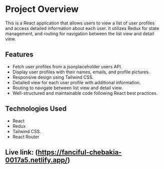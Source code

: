 # Project Overview

This is a React application that allows users to view a list of user profiles and access detailed information about each user. It utilizes Redux for state management, and routing for navigation between the list view and detail view.

## Features

- Fetch user profiles from a jsonplaceholder users API.
- Display user profiles with their names, emails, and profile pictures.
- Responsive design using Tailwind CSS.
- Detailed view for each user profile with additional information.
- Routing to navigate between list view and detail view.
- Well-structured and maintainable code following React best practices.

## Technologies Used

- React
- Redux
- Tailwind CSS.
- React Router


## Live link: (https://fanciful-chebakia-0017a5.netlify.app/)
